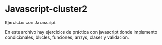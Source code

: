 # Javascript-cluster2
Ejercicios con Javascript

En este archivo hay ejercicios de práctica con javascript donde implemento condicionales, blucles, funciones, arrays, clases y validación. 
